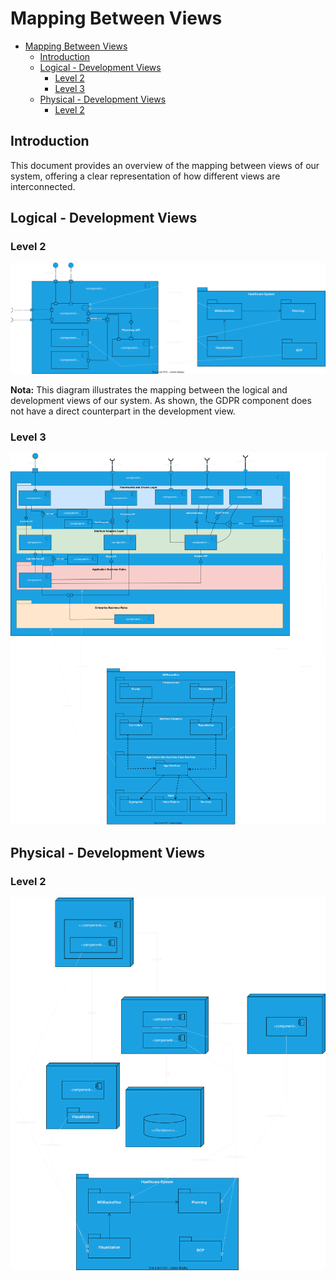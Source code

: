 # Mapping Between Views

<!-- TOC -->
- [Mapping Between Views](#mapping-between-views)
  - [Introduction](#introduction)
  - [Logical - Development Views](#logical---development-views)
    - [Level 2](#level-2)
    - [Level 3](#level-3)
  - [Physical - Development Views](#physical---development-views)
    - [Level 2](#level-2-1)
<!-- TOC -->

## Introduction

This document provides an overview of the mapping between views of our system, offering a clear representation of how different views are interconnected.

## Logical - Development Views

### Level 2

![Mapping level 2 | Logical - Development Views](mapping-views/mapping-logical-to-development-level-2.svg)

**Nota:** This diagram illustrates the mapping between the logical and development views of our system. As shown, the GDPR component does not have a direct counterpart in the development view.

### Level 3

![Mapping level 3 | Logical - Development Views](mapping-views/mapping-logical-to-development-level-3.svg)

## Physical - Development Views

### Level 2

![Mapping level 2 | Physical - Development Views](mapping-views/mapping-physical-to-development-level-2.svg)
